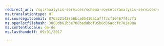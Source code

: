 ```yaml
---
redirect_url: /sql/analysis-services/schema-rowsets/analysis-services-schema-rowsets
ms.translationtype: HT
ms.sourcegitcommit: 876522142756bca05416a1afff3cf10467f4c7f1
ms.openlocfilehash: 3000db61b3e708bad8bdf95b6d06accfc702a98a
ms.contentlocale: de-de
ms.lasthandoff: 09/01/2017

---
```


